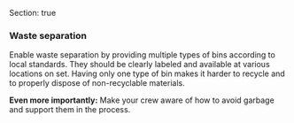 Section: true

### Waste separation

Enable waste separation by providing multiple types of bins according to local standards. They should be clearly labeled and available at various locations on set. Having only one type of bin makes it harder to recycle and to properly dispose of non-recyclable materials.

**Even more importantly:** Make your crew aware of how to avoid garbage and support them in the process.